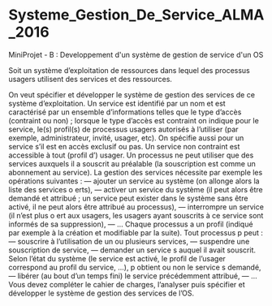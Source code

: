 # Systeme_Gestion_De_Service_ALMA_2016
MiniProjet  - B : Developpement d'un système de gestion de service d'un OS

Soit un système d’exploitation de ressources dans lequel des
processus usagers utilisent des services et des ressources.

On veut spécifier et développer le système de gestion des services de ce système d’exploitation.
Un service est identifié par un nom et est caractérisé par un ensemble d’informations telles que le type
d’accès (contraint ou non) ; lorsque le type d’accès est contraint on indique pour le service, le(s) profil(s) de
processus usagers autorisés à l’utiliser (par exemple, administrateur, invité, usager, etc). On spécifie aussi
pour un service s’il est en accès
exclusif
ou pas. Un service non contraint est accessible à tout (profil d’)
usager.
Un processus ne peut utiliser que des services auxquels il a souscrit au préalable (la souscription est comme
un abonnement au service).
La gestion des services nécessite par exemple les opérations suivantes :
—  ajouter un service au système (on allonge alors la liste des services o
erts),
—  activer un service du système (il peut alors être demandé et attribué ; un service peut exister dans le
système sans être activé, il ne peut alors être attribué au processus),
—  interrompre un service (il n’est plus o
ert aux usagers, les usagers ayant souscrits à ce service sont
informés de sa suppression),
—  ...
Chaque processus a un profil (indiqué par exemple à la création et modifiable par la suite).
Tout processus
p
peut :
—  souscrire à l’utilisation de un ou plusieurs services,
—  suspendre une souscription de service,
—  demander un service
s
auquel il avait souscrit. Selon l’état du système (le service est activé, le profil
de l’usager correspond au profil du service, ...),
p
obtient ou non le service
s
demandé,
—  libérer (au bout d’un temps fini) le service précédemment attribué,
—  ...
Vous devez compléter le cahier de charges, l’analyser puis spécifier et développer le système de gestion des
services de l’OS.
